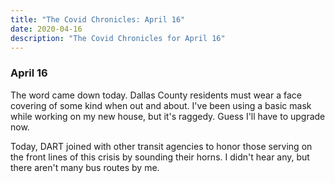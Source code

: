 ```yaml
---
title: "The Covid Chronicles: April 16"
date: 2020-04-16
description: "The Covid Chronicles for April 16"
---
```


### April 16

The word came down today. Dallas County residents must wear a face covering of some kind when out and about. I've been using a basic mask while working on my new house, but it's raggedy. Guess I'll have to upgrade now.

Today, DART joined with other transit agencies to honor those serving on the front lines of this crisis by sounding their horns. I didn't hear any, but there aren't many bus routes by me.
